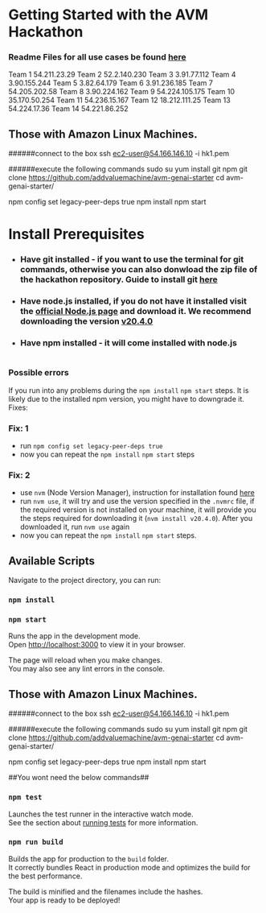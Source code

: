 # Getting Started with the AVM Hackathon 

### Readme Files for all use cases be found [here](https://github.com/addvaluemachine/avm-genai-hackathon-usecases)

Team 1	54.211.23.29
Team 2	52.2.140.230
Team 3	3.91.77.112
Team 4	3.90.155.244
Team 5	3.82.64.179
Team 6	3.91.236.185
Team 7	54.205.202.58
Team 8	3.90.224.162
Team 9	54.224.105.175
Team 10	35.170.50.254
Team 11	54.236.15.167
Team 12	18.212.111.25
Team 13	54.224.17.36
Team 14	54.221.86.252



## Those with Amazon Linux Machines.
######connect to the box
ssh ec2-user@54.166.146.10 -i hk1.pem

######execute the following commands
sudo su
yum install git npm
git clone https://github.com/addvaluemachine/avm-genai-starter
cd avm-genai-starter/

npm config set legacy-peer-deps true
npm install
npm start



#
# Install Prerequisites
* ### Have git installed - if you want to use the terminal for git commands, otherwise you can also donwload the zip file of the hackathon repository. Guide to install git [here](https://github.com/git-guides/install-git)
* ### Have node.js installed, if you do not have it installed visit the  [official Node.js page](https://nodejs.org/en/download/) and download it. We recommend downloading the version [v20.4.0](https://nodejs.org/dist/v20.4.0/)
* ### Have npm installed - it will come installed with node.js

#

### Possible errors
If you run into any problems during the `npm install` `npm start` steps.
It is likely due to the installed npm version, you might have to downgrade it. Fixes:

### Fix: 1
- run ```npm config set legacy-peer-deps true```
- now you can repeat the `npm install` `npm start` steps

### Fix: 2    
- use ```nvm``` (Node Version Manager), instruction for installation found [here](https://github.com/nvm-sh/nvm?tab=readme-ov-file#installing-and-updating)
- run `nvm use`, it will try and use the version specified in the ```.nvmrc``` file, if the required version is not installed on your machine, it will provide you the steps required for downloading it (```nvm install v20.4.0```). After you downloaded it, run `nvm use` again
- now you can repeat the `npm install` `npm start` steps.



## Available Scripts
Navigate to the project directory, you can run:
### `npm install`
### `npm start`

Runs the app in the development mode.\
Open [http://localhost:3000](http://localhost:3000) to view it in your browser.

The page will reload when you make changes.\
You may also see any lint errors in the console.



## Those with Amazon Linux Machines.
######connect to the box
ssh ec2-user@54.166.146.10 -i hk1.pem

######execute the following commands
sudo su
yum install git npm
git clone https://github.com/addvaluemachine/avm-genai-starter
cd avm-genai-starter/

npm config set legacy-peer-deps true
npm install
npm start




##You wont need the below commands##
### `npm test`

Launches the test runner in the interactive watch mode.\
See the section about [running tests](https://facebook.github.io/create-react-app/docs/running-tests) for more information.

### `npm run build`

Builds the app for production to the `build` folder.\
It correctly bundles React in production mode and optimizes the build for the best performance.

The build is minified and the filenames include the hashes.\
Your app is ready to be deployed!


